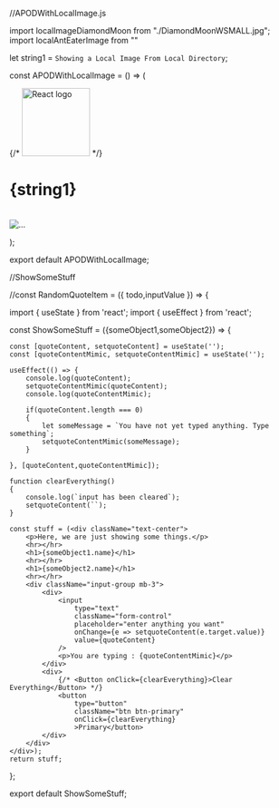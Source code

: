 //APODWithLocalImage.js

import localImageDiamondMoon from "./DiamondMoonWSMALL.jpg";
import localAntEaterImage from ""

let string1 = `Showing a Local Image From Local Directory`;

const APODWithLocalImage = () => (
    <div className="text-center hero my-5">
    {/* <img className="mb-3 app-logo" src={logo} alt="React logo" width="120" /> */}
    <h1 className="mb-4">{string1}</h1>   
    <img src={localImageDiamondMoon} className="img-fluid" alt="..."></img>
  </div>
);

export default APODWithLocalImage;

//ShowSomeStuff

//const RandomQuoteItem = ({ todo,inputValue }) => {

import { useState } from 'react';
import { useEffect } from 'react';

const ShowSomeStuff = ({someObject1,someObject2}) => {

    const [quoteContent, setquoteContent] = useState('');
    const [quoteContentMimic, setquoteContentMimic] = useState('');

    useEffect(() => {
        console.log(quoteContent);
        setquoteContentMimic(quoteContent);
        console.log(quoteContentMimic);

        if(quoteContent.length === 0)
        {
            let someMessage = `You have not yet typed anything. Type something`;
            setquoteContentMimic(someMessage);
        }

    }, [quoteContent,quoteContentMimic]);    

    function clearEverything()
    {
        console.log(`input has been cleared`);
        setquoteContent(``);
    }

    const stuff = (<div className="text-center">
        <p>Here, we are just showing some things.</p>
        <hr></hr>
        <h1>{someObject1.name}</h1>
        <hr></hr>
        <h1>{someObject2.name}</h1>
        <hr></hr>       
        <div className="input-group mb-3">
            <div>
                <input 
                    type="text" 
                    className="form-control" 
                    placeholder="enter anything you want"
                    onChange={e => setquoteContent(e.target.value)}
                    value={quoteContent}                
                />
                <p>You are typing : {quoteContentMimic}</p>
            </div>
            <div>
                {/* <Button onClick={clearEverything}>Clear Everything</Button> */}
                <button 
                    type="button" 
                    className="btn btn-primary" 
                    onClick={clearEverything}
                    >Primary</button>
            </div>
        </div>      
    </div>);
    return stuff;
};

export default ShowSomeStuff;
